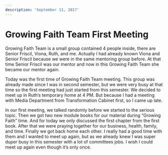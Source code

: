 ```yaml
---
description: 'September 11, 2017'
---
```


# Growing Faith Team First Meeting

Growing Faith Team is a small group contained 4 people inside, there are Senior Friscil, Viona, Ruth, and me. Actually I had already known Viona and Senior Friscil because we were in the same mentoring group before. At that time Senior Friscil was our mentor and now in this Growing Faith Team she became our mentor again.

Today was the first time of Growing Faith Team meeting. This group was already made since I was in second semester, but we were very busy at that time so the first meeting had just started from this semester. We decided to meet up in Ruth’s temporary home at 4 PM. But because I had a meeting with Media Department from Transformation Cabinet first, so I came up late.

In our first meeting, we talked randomly before we started to the serious topic. Then we got two new module books for our material during “Growing Faith” time. And for today we only discussed the first chapter from the first book. After that we were praying together for our business, health, family, and time. Finally we got back home each other. I really had a good time with them and I wanted to meet up again, but as we already knew I was super duper busy in this semester with a lot of committees jobs. I wish I could meet up again even though it’s only once.

